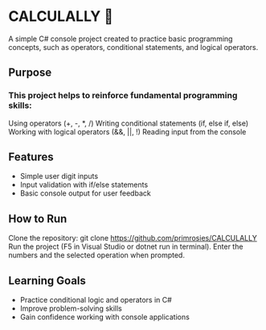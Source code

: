 # CALCULALLY 🧮

A simple C# console project created to practice basic programming concepts, such as operators, conditional statements, and logical operators.

## Purpose

### This project helps to reinforce fundamental programming skills:
Using operators (+, -, *, /)
Writing conditional statements (if, else if, else)
Working with logical operators (&&, ||, !)
Reading input from the console

## Features

- Simple user digit inputs
- Input validation with if/else statements
- Basic console output for user feedback

## How to Run

Clone the repository:
git clone https://github.com/primrosies/CALCULALLY
Run the project (F5 in Visual Studio or dotnet run in terminal).
Enter the numbers and the selected operation when prompted.

## Learning Goals

- Practice conditional logic and operators in C#
- Improve problem-solving skills
- Gain confidence working with console applications